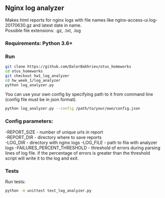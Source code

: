 ## Nginx log analyzer
Makes html reports for nginx logs with file names like nginx-access-ui.log-20170630.gz and latest date in name.  
Possible file extensions: .gz, .txt, .log

### Requirements: Python 3.6+

### Run

```sh
git clone https://github.com/DalerBakhriev/otus_homeworks
cd otus_homeworks
git checkout hw1_log_analyzer
cd hw_week_1/log_analyzer
python log_analyzer.py
```

You can use your own config by specifying path to it from command line (config file must be in json format).

```sh
python log_analyzer.py --config /path/to/your/own/config.json
```
### Config parameters:

-REPORT_SIZE - number of unique urls in report  
-REPORT_DIR - directory where to save reports  
-LOG_DIR - directory with nginx logs 
-LOG_FILE - path to fila with analyzer logs
-FAILURES_PERCENT_THRESHOLD - threshold of errors during parsing lines of log file.
if the percentage of errors is greater than the threshold script will write it to the log and exit.

### Tests

Run tests:

```sh
python -m unittest test_log_analyzer.py
```

